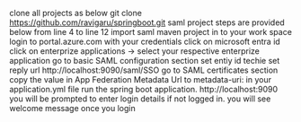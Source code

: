 clone all projects as below
git clone https://github.com/ravigaru/springboot.git
saml project steps are provided below from line 4 to line 12
import saml maven project in to your work space
login to portal.azure.com with your credentials
click on microsoft entra id
click on enterprize applications -> select your respective enterprize application 
go to basic SAML configuration section set entiy id  techie 
set reply url http://localhost:9090/saml/SSO
go to SAML certificates section copy the value in App Federation Metadata Url to metadata-uri: in your application.yml file
run the spring boot application.
http://localhost:9090
you will be prompted to enter login details if not logged in. you will see welcome message once you login



